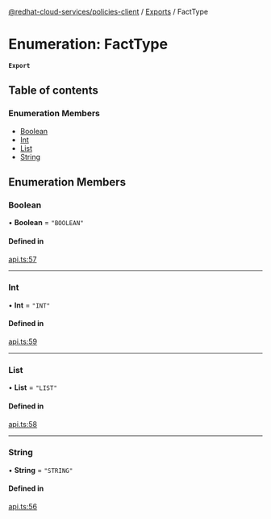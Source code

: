 [@redhat-cloud-services/policies-client](../README.md) / [Exports](../modules.md) / FactType

# Enumeration: FactType

**`Export`**

## Table of contents

### Enumeration Members

- [Boolean](FactType.md#boolean)
- [Int](FactType.md#int)
- [List](FactType.md#list)
- [String](FactType.md#string)

## Enumeration Members

### Boolean

• **Boolean** = ``"BOOLEAN"``

#### Defined in

[api.ts:57](https://github.com/RedHatInsights/javascript-clients/blob/main/packages/policies/api.ts#L57)

___

### Int

• **Int** = ``"INT"``

#### Defined in

[api.ts:59](https://github.com/RedHatInsights/javascript-clients/blob/main/packages/policies/api.ts#L59)

___

### List

• **List** = ``"LIST"``

#### Defined in

[api.ts:58](https://github.com/RedHatInsights/javascript-clients/blob/main/packages/policies/api.ts#L58)

___

### String

• **String** = ``"STRING"``

#### Defined in

[api.ts:56](https://github.com/RedHatInsights/javascript-clients/blob/main/packages/policies/api.ts#L56)
